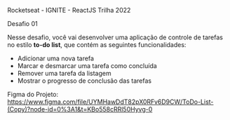 Rocketseat - IGNITE - ReactJS
Trilha 2022

Desafio 01

Nesse desafio, você vai desenvolver uma aplicação de controle de tarefas no estilo **to-do list**, que contém as seguintes funcionalidades:

- Adicionar uma nova tarefa
- Marcar e desmarcar uma tarefa como concluída
- Remover uma tarefa da listagem
- Mostrar o progresso de conclusão das tarefas

Figma do Projeto:
https://www.figma.com/file/UYMHawDdT82pX0RFv6D9CW/ToDo-List-(Copy)?node-id=0%3A1&t=KBo558cRRl50Hyvg-0